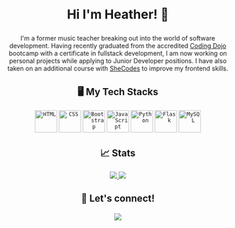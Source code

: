 # <p align="center">Hi I'm Heather! 👋</p>

<p align="center">
I'm a former music teacher breaking out into the world of software development. Having recently graduated from the accredited <a href="https://www.codingdojo.com/">Coding Dojo</a> bootcamp with a certificate in fullstack development, I am now working on personal projects while applying to Junior Developer positions. I have also taken on an additional course with <a href="https://www.shecodes.io/">SheCodes</a> to improve my frontend skills.
</p>

## <p align="center">:desktop_computer: My Tech Stacks</p>

<div align="center">
	<code><img height="50" src="https://user-images.githubusercontent.com/25181517/192158954-f88b5814-d510-4564-b285-dff7d6400dad.png" alt="HTML" title="HTML" /></code>
	<code><img height="50" src="https://user-images.githubusercontent.com/25181517/183898674-75a4a1b1-f960-4ea9-abcb-637170a00a75.png" alt="CSS" title="CSS" /></code>
	<code><img height="50" src="https://user-images.githubusercontent.com/25181517/183898054-b3d693d4-dafb-4808-a509-bab54cf5de34.png" alt="Bootstrap" title="Bootstrap" /></code>
	<code><img height="50" src="https://user-images.githubusercontent.com/25181517/117447155-6a868a00-af3d-11eb-9cfe-245df15c9f3f.png" alt="JavaScript" title="JavaScript" /></code>
	<code><img height="50" src="https://user-images.githubusercontent.com/25181517/183423507-c056a6f9-1ba8-4312-a350-19bcbc5a8697.png" alt="Python" title="Python" /></code>
	<code><img height="50" src="https://user-images.githubusercontent.com/25181517/183423775-2276e25d-d43d-4e58-890b-edbc88e915f7.png" alt="Flask" title="Flask" /></code>
	<code><img height="50" src="https://user-images.githubusercontent.com/25181517/183896128-ec99105a-ec1a-4d85-b08b-1aa1620b2046.png" alt="MySQL" title="MySQL" /></code>
</div>

## <p align="center">:chart_with_upwards_trend: Stats</p>
<p align="center">
	<a href="https://github.com/heatherdice/github-readme-stats">
		<img src="https://github-readme-stats.vercel.app/api?username=heatherdice&hide=contribs&show_icons=true&theme=tokyonight">
	</a>
	<a href="https://github.com/heatherdice/github-readme-stats">
		<img src="https://github-readme-stats.vercel.app/api/top-langs/?username=heatherdice&theme=tokyonight&layout=compact">
	</a>
</p>

## <p align="center">:handshake: Let's connect!</p>

<p align="center">
	<a href="https://www.linkedin.com/in/heather-dice/">
		<img src="https://img.shields.io/badge/LinkedIn-0077B5?style=for-the-badge&logo=linkedin&logoColor=white">
	</a>
</p>
